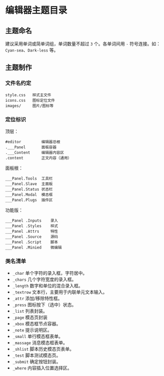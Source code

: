 # 编辑器主题目录

## 主题命名

建议采用单词或简单词组，单词数量不超过 `3` 个。各单词间用 `-` 符号连接。如：`Cyan-sea`、`Dark-less` 等。


## 主题制作

### 文件名约定

```
style.css   样式主文件
icons.css   图标定位文件
images/     图片/图标等
```


### 定位标识

顶层：
```
#editor         编辑器总根
.___Panel       面板容器
.___Content     编辑器内容区
.content        正文内容（通用）
```

面板根：
```
___Panel.Tools  工具栏
___Panel.Slave  主面板
___Panel.Status 状态栏
___Panel.Modal  模态框
___Panel.Plugs  插件区
```

功能版：
```
___Panel .Inputs    录入
___Panel .Styles    样式
___Panel .Attrs     特性
___Panel .Source    源码
___Panel .Script    脚本
___Panel .Minied    微编辑
```


### 类名清单

- `_char` 单个字符的录入框，字符居中。
- `_chars` 几个字符宽度的录入框。
- `_length` 数字和单位的混合录入框。
- `_textrow` 文本行，主要用于内联单元文本输入。
- `_attr` 添加/移除特性框。
- `_press` 图标按下（选中）状态。
- `_list` 列表封装。
- `_page` 模态页封装
- `_xbox` 模态框节点容器。
- `_note` 提示说明区。
- `_small` 单行模态框表单。
- `_massage` 消息模态框表单。
- `_shlist` 脚本历史模态页表单。
- `_test` 脚本测试模态页。
- `_submit` 确定按钮封装。
- `_where` 内容插入位置选择区。
